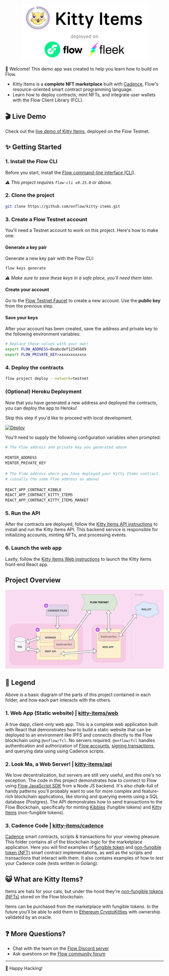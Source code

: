 <p align="center">
    <a href="http://kitty-items-flow-testnet.herokuapp.com/">
        <img width="400" src="kitty-items-banner.png" />
    </a>
</p>

👋 Welcome! This demo app was created to help you learn how to build on Flow.

- Kitty Items is a **complete NFT marketplace** built with [Cadence](https://docs.onflow.org/cadence), Flow's resource-oriented smart contract programming language.
- Learn how to deploy contracts, mint NFTs, and integrate user wallets with the Flow Client Library (FCL).

## 🎬 Live Demo

Check out the [live demo of Kitty Items](http://kitty-items-flow-testnet.herokuapp.com/),
deployed on the Flow Testnet.

## ✨ Getting Started

### 1. Install the Flow CLI

Before you start, install the [Flow command-line interface (CLI)](https://docs.onflow.org/flow-cli).

_⚠️ This project requires `flow-cli v0.15.0` or above._

### 2. Clone the project

```sh
git clone https://github.com/onflow/kitty-items.git
```

### 3. Create a Flow Testnet account

You'll need a Testnet account to work on this project. Here's how to make one:

#### Generate a key pair 

Generate a new key pair with the Flow CLI:

```sh
flow keys generate
```

_⚠️ Make sure to save these keys in a safe place, you'll need them later._

#### Create your account

Go to the [Flow Testnet Faucet](https://testnet-faucet-v2.onflow.org/) to create a new account. Use the **public key** from the previous step.

#### Save your keys

After your account has been created, save the address and private key to the following environment variables:

```sh
# Replace these values with your own!
export FLOW_ADDRESS=0xabcdef12345689
export FLOW_PRIVATE_KEY=xxxxxxxxxxxx
```

### 4. Deploy the contracts

```sh
flow project deploy --network=testnet
```

### (Optional) Heroku Deployment

Now that you have generated a new address and deployed the contracts, you can deploy the app to Heroku! 

Skip this step if you'd like to proceed with _local_ development.

[![Deploy](https://www.herokucdn.com/deploy/button.svg)](https://heroku.com/deploy)

You'll need to supply the following configuration variables when prompted: 

```bash
# The Flow address and private key you generated above

MINTER_ADDRESS
MINTER_PRIVATE_KEY

# The Flow address where you have deployed your Kitty Items contract.
# (usually the same Flow address as above)

REACT_APP_CONTRACT_KIBBLE
REACT_APP_CONTRACT_KITTY_ITEMS
REACT_APP_CONTRACT_KITTY_ITEMS_MARKET
```

### 5. Run the API

After the contracts are deployed, follow the [Kitty Items API instructions](https://github.com/onflow/kitty-items/tree/master/api#readme)
to install and run the Kitty Items API. This backend service is responsible for initializing accounts, minting NFTs, and processing events.

### 6. Launch the web app

Lastly, follow the [Kitty Items Web instructions](https://github.com/onflow/kitty-items/tree/master/web#readme) to launch the Kitty Items front-end React app.

## Project Overview

![Project Overview](kitty-items-diagram.png)

## 🔎 Legend

Above is a basic diagram of the parts of this project contained in each folder, and how each part interacts with the others.

### 1. Web App (Static website) | [kitty-items/web](https://github.com/onflow/kitty-items/tree/master/web)

A true dapp, client-only web app. This is a complete web application built with React that demonstrates how to build a static website that can be deployed to an environment like IPFS and connects directly to the Flow blockchain using `@onflow/fcl`. No servers required. `@onflow/fcl` handles authentication and authorization of [Flow accounts](https://docs.onflow.org/concepts/accounts-and-keys/), [signing transactions](https://docs.onflow.org/concepts/transaction-signing/), and querying data using using Cadence scripts.

### 2. Look Ma, a Web Server! | [kitty-items/api](https://github.com/onflow/kitty-items/tree/master/api)

We love decentralization, but servers are still very useful, and this one's no exception. The code in this project demonstrates how to connect to Flow using [Flow JavaScript SDK](https://github.com/onflow/flow-js-sdk) from a Node JS backend. It's also chalk-full of handy patterns you'll probably want to use for more complex and feature-rich blockchain applications, like storing and querying events using a SQL database (Postgres). The API demonstrates how to send transactions to the Flow Blockchain, specifically for minting [Kibbles](https://github.com/onflow/kitty-items/blob/master/cadence/contracts/Kibble.cdc) (fungible tokens) and [Kitty Items](https://github.com/onflow/kitty-items/blob/master/cadence/contracts/KittyItems.cdc) (non-fungible tokens).

### 3. Cadence Code | [kitty-items/cadence](https://github.com/onflow/kitty-items/tree/master/cadence)

[Cadence](https://docs.onflow.org/cadence) smart contracts, scripts & transactions for your viewing pleasure. This folder contains all of the blockchain logic for the marketplace application. Here you will find examples of [fungible token](https://github.com/onflow/flow-ft) and [non-fungible token (NFT)](https://github.com/onflow/flow-nft) smart contract implementations, as well as the scripts and transactions that interact with them. It also contains examples of how to _test_ your Cadence code (tests written in Golang).

## 😺 What are Kitty Items?

Items are hats for your cats, but under the hood they're [non-fungible tokens (NFTs)](https://github.com/onflow/flow-nft) stored on the Flow blockchain.

Items can be purchased from the marketplace with fungible tokens.
In the future you'll be able to add them to [Ethereum CryptoKitties](https://www.cryptokitties.co/) with ownership validated by an oracle.

## ❓ More Questions?

- Chat with the team on the [Flow Discord server](https://discord.gg/xUdZxs82Rz)
- Ask questions on the [Flow community forum](https://forum.onflow.org/t/kitty-items-marketplace-demo-dapp/759/5)

---

🚀 Happy Hacking!
